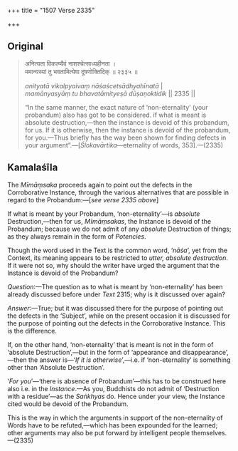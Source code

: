+++
title = "1507 Verse 2335"

+++
## Original 
>
> अनित्यता विकल्प्यैवं नाशश्चेत्साध्यहीनता ।  
> ममान्यस्यां तु भवतामित्येषा दूषणोक्तिदिक् ॥ २३३५ ॥ 
>
> *anityatā vikalpyaivaṃ nāśaścetsādhyahīnatā* \|  
> *mamānyasyāṃ tu bhavatāmityeṣā dūṣaṇoktidik* \|\| 2335 \|\| 
>
> “In the same manner, the exact nature of ‘non-eternality’ (your probandum) also has got to be considered. if what is meant is absolute destruction,—then the instance is devoid of this probandum, for us. If it is otherwise, then the instance is devoid of the probandum, for you.—Thus briefly has the way been shown for finding defects in your argument”.—[*Ślokavārtika*—eternality of words, 353].—(2335)



## Kamalaśīla

The *Mīmāṃsaka* proceeds again to point out the defects in the Corroborative Instance, through the various alternatives that are possible in regard to the Probandum:—[*see verse 2335 above*]

If what is meant by your Probandum, ‘non-eternality’—is *absolute* Destruction,—then for us, *Mīmāṃsakas*, the Instance is devoid of the Probandum; because we do not admit of any *absolute* Destruction of things; as they always remain in the form of *Potencies*.

Though the word used in the Text is the common word, ‘*nāśa*’, yet from the Context, its meaning appears to be restricted to *utter, absolute destruction*. If it were not so, why should the writer have urged the argument that the Instance is devoid of the Probandum?

*Question*:—The question as to what is meant by ‘non-eternality’ has been already discussed before under *Text* 2315; why is it discussed over again?

*Answer*:—True; but it was discussed there for the purpose of pointing out the defects in the ‘Subject’, while on the present occasion it is discussed for the purpose of pointing out the defects in the Corroborative Instance. This is the difference.

If, on the other hand, ‘non-eternality’ that is meant is not in the form of ‘absolute Destruction’,—but in the form of ‘appearance and disappearance’,—then the answer is—‘*If it is otherwise*’,—i.e. if ‘non-eternality’ is something other than ‘Absolute Destruction’.

‘*For you*’—‘there is absence of Probandum’—this has to be construed here also i.e. in the *Instance*.—As you, Buddhists do not admit of ‘Destruction with a residue’—as the *Saṅkhyas* do. Hence under your view, the Instance cited would be devoid of the Probandum.

This is the way in which the arguments in support of the non-eternality of Words have to be refuted,—which has been expounded for the learned; other arguments may also be put forward by intelligent people themselves.—(2335)


